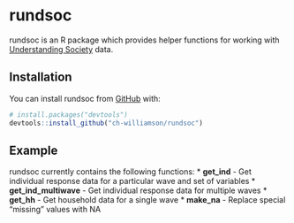 
<!-- README.md is generated from README.Rmd. Please edit that file -->

# rundsoc

<!-- badges: start -->
<!-- badges: end -->

rundsoc is an R package which provides helper functions for working with
[Understanding Society](https://www.understandingsociety.ac.uk/) data.

## Installation

You can install rundsoc from [GitHub](https://github.com/) with:

``` r
# install.packages("devtools")
devtools::install_github("ch-williamson/rundsoc")
```

## Example

rundsoc currently contains the following functions: \* **get_ind** - Get
individual response data for a particular wave and set of variables \*
**get_ind_multiwave** - Get individual response data for multiple waves
\* **get_hh** - Get household data for a single wave \* **make_na** -
Replace special “missing” values with NA
